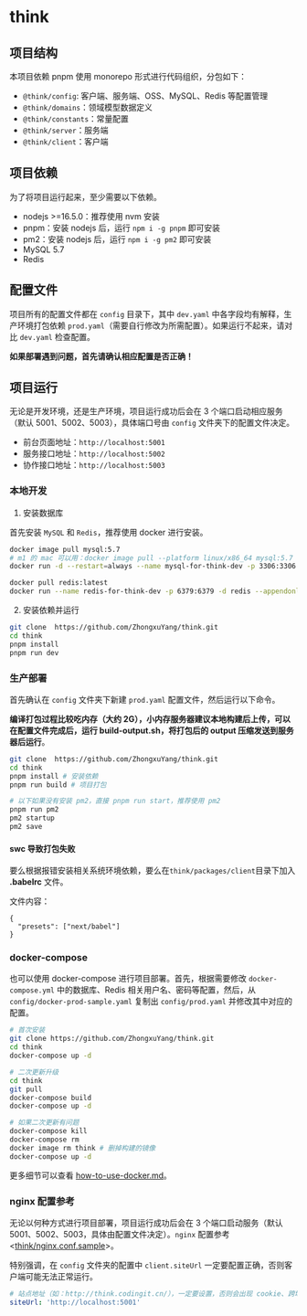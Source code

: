 # think

## 项目结构

本项目依赖 pnpm 使用 monorepo 形式进行代码组织，分包如下：

- `@think/config`: 客户端、服务端、OSS、MySQL、Redis 等配置管理
- `@think/domains`：领域模型数据定义
- `@think/constants`：常量配置
- `@think/server`：服务端
- `@think/client`：客户端

## 项目依赖

为了将项目运行起来，至少需要以下依赖。

- nodejs >=16.5.0：推荐使用 nvm 安装
- pnpm：安装 nodejs 后，运行 `npm i -g pnpm` 即可安装
- pm2：安装 nodejs 后，运行 `npm i -g pm2` 即可安装
- MySQL 5.7
- Redis

## 配置文件

项目所有的配置文件都在 `config` 目录下，其中 `dev.yaml` 中各字段均有解释，生产环境打包依赖 `prod.yaml`（需要自行修改为所需配置）。如果运行不起来，请对比 `dev.yaml` 检查配置。

**如果部署遇到问题，首先请确认相应配置是否正确！**

## 项目运行

无论是开发环境，还是生产环境，项目运行成功后会在 3 个端口启动相应服务（默认 5001、5002、5003），具体端口号由 `config` 文件夹下的配置文件决定。

- 前台页面地址：`http://localhost:5001`
- 服务接口地址：`http://localhost:5002`
- 协作接口地址：`http://localhost:5003`

### 本地开发

1. 安装数据库

首先安装 `MySQL` 和 `Redis`，推荐使用 docker 进行安装。

```bash
docker image pull mysql:5.7
# m1 的 mac 可以用：docker image pull --platform linux/x86_64 mysql:5.7
docker run -d --restart=always --name mysql-for-think-dev -p 3306:3306 -e MYSQL_ROOT_PASSWORD=root -e MYSQL_USER=think -e MYSQL_PASSWORD=think -e MYSQL_DATABASE=think mysql:5.7 --character-set-server=utf8mb4 --collation-server=utf8mb4_unicode_ci

docker pull redis:latest
docker run --name redis-for-think-dev -p 6379:6379 -d redis --appendonly yes --requirepass "root"
```

2. 安装依赖并运行

```bash
git clone  https://github.com/ZhongxuYang/think.git
cd think
pnpm install
pnpm run dev
```

### 生产部署

首先确认在 `config` 文件夹下新建 `prod.yaml` 配置文件，然后运行以下命令。

**编译打包过程比较吃内存（大约 2G），小内存服务器建议本地构建后上传，可以在配置文件完成后，运行 build-output.sh，将打包后的 output 压缩发送到服务器后运行**。

```bash
git clone  https://github.com/ZhongxuYang/think.git
cd think
pnpm install # 安装依赖
pnpm run build # 项目打包

# 以下如果没有安装 pm2，直接 pnpm run start，推荐使用 pm2
pnpm run pm2
pm2 startup
pm2 save
```

#### swc 导致打包失败

要么根据报错安装相关系统环境依赖，要么在`think/packages/client`目录下加入 **.babelrc** 文件。

文件内容：

```
{
  "presets": ["next/babel"]
}
```

### docker-compose

也可以使用 docker-compose 进行项目部署。首先，根据需要修改 `docker-compose.yml` 中的数据库、Redis 相关用户名、密码等配置，然后，从 `config/docker-prod-sample.yaml` 复制出 `config/prod.yaml` 并修改其中对应的配置。

```bash
# 首次安装
git clone https://github.com/ZhongxuYang/think.git
cd think
docker-compose up -d

# 二次更新升级
cd think
git pull
docker-compose build
docker-compose up -d

# 如果二次更新有问题
docker-compose kill
docker-compose rm
docker image rm think # 删掉构建的镜像
docker-compose up -d
```

更多细节可以查看 [how-to-use-docker.md](./how-to-use-docker.md)。

### nginx 配置参考

无论以何种方式进行项目部署，项目运行成功后会在 3 个端口启动服务（默认 5001、5002、5003，具体由配置文件决定）。`nginx` 配置参考 <[think/nginx.conf.sample](https://github.com/ZhongxuYang/think/blob/main/nginx.conf.sample)>。

特别强调，在 `config` 文件夹的配置中 `client.siteUrl` 一定要配置正确，否则客户端可能无法正常运行。

```yaml
# 站点地址（如：http://think.codingit.cn/），一定要设置，否则会出现 cookie、跨域等问题
siteUrl: 'http://localhost:5001'
```
